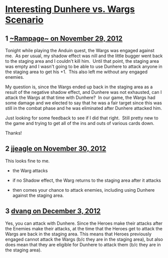 # [Interesting Dunhere vs. Wargs Scenario](https://community.fantasyflightgames.com/topic/74922-interesting-dunhere-vs-wargs-scenario/)

## 1 [~Rampage~ on November 29, 2012](https://community.fantasyflightgames.com/topic/74922-interesting-dunhere-vs-wargs-scenario/?do=findComment&comment=729043)

Tonight while playing the Anduin quest, the Wargs was engaged against me.  As per usual, my shadow effect was nill and the little bugger went back to the staging area and I couldn't kill him.  Until that point, the staging area was empty and I wasn't going to be able to use Dunhere to attack anyone in the staging area to get his +1.  This also left me without any engaged enemies.

My question is, since the Wargs ended up back in the staging area as a result of the negative shadow effect, and Dunhere was not exhausted, can I attack the Wargs at that time with Dunhere?  In our game, the Wargs had some damage and we elected to say that he was a fair target since this was still in the combat phase and he was eliminated after Dunhere attacked him. 

Just looking for some feedback to see if I did that right.  Still pretty new to the game and trying to get all of the ins and outs of various cards down.

Thanks!

## 2 [jjeagle on November 30, 2012](https://community.fantasyflightgames.com/topic/74922-interesting-dunhere-vs-wargs-scenario/?do=findComment&comment=729077)

This looks fine to me.

- the Warg attacks

- if no Shadow effect, the Warg returns to the staging area after it attacks

- then comes your chance to attack enemies, including using Dunhere against the staging area.

## 3 [dvang on December 3, 2012](https://community.fantasyflightgames.com/topic/74922-interesting-dunhere-vs-wargs-scenario/?do=findComment&comment=730108)

Yes, you can attack with Dunhere. Since the Heroes make their attacks after the Enemies make their attacks, at the time that the Heroes get to attack the Wargs are back in the staging area. This means that Heroes previously engaged cannot attack the Wargs (b/c they are in the staging area), but also does mean that they are eligible for Dunhere to attack them (b/c they are in the staging area).

